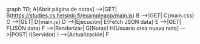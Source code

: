 graph TD;
    A[Abrir página de notas] -->|GET| B(https://studies.cs.helsinki.fi/exampleapp/main.js)
    B -->|GET| C{main.css}
    C -->|GET| D{main.js}
    D -->|Ejecución| E{Fetch JSON data}
    E -->|GET| F(JSON data)
    F -->|Renderizar| G[Notas]
    H[Usuario crea nueva nota] -->|POST| I(Servidor)
    I -->|Actualización| F
